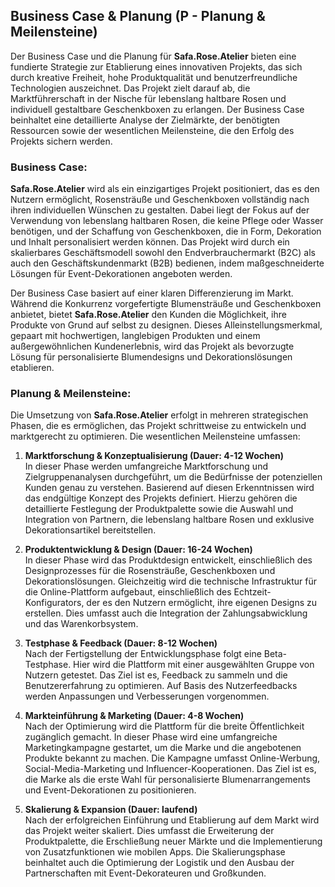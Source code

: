 ## Business Case & Planung (P - Planung & Meilensteine)

Der Business Case und die Planung für **Safa.Rose.Atelier** bieten eine fundierte Strategie zur Etablierung eines innovativen Projekts, das sich durch kreative Freiheit, hohe Produktqualität und benutzerfreundliche Technologien auszeichnet. Das Projekt zielt darauf ab, die Marktführerschaft in der Nische für lebenslang haltbare Rosen und individuell gestaltbare Geschenkboxen zu erlangen. Der Business Case beinhaltet eine detaillierte Analyse der Zielmärkte, der benötigten Ressourcen sowie der wesentlichen Meilensteine, die den Erfolg des Projekts sichern werden.

### Business Case:
**Safa.Rose.Atelier** wird als ein einzigartiges Projekt positioniert, das es den Nutzern ermöglicht, Rosensträuße und Geschenkboxen vollständig nach ihren individuellen Wünschen zu gestalten. Dabei liegt der Fokus auf der Verwendung von lebenslang haltbaren Rosen, die keine Pflege oder Wasser benötigen, und der Schaffung von Geschenkboxen, die in Form, Dekoration und Inhalt personalisiert werden können. Das Projekt wird durch ein skalierbares Geschäftsmodell sowohl den Endverbrauchermarkt (B2C) als auch den Geschäftskundenmarkt (B2B) bedienen, indem maßgeschneiderte Lösungen für Event-Dekorationen angeboten werden.

Der Business Case basiert auf einer klaren Differenzierung im Markt. Während die Konkurrenz vorgefertigte Blumensträuße und Geschenkboxen anbietet, bietet **Safa.Rose.Atelier** den Kunden die Möglichkeit, ihre Produkte von Grund auf selbst zu designen. Dieses Alleinstellungsmerkmal, gepaart mit hochwertigen, langlebigen Produkten und einem außergewöhnlichen Kundenerlebnis, wird das Projekt als bevorzugte Lösung für personalisierte Blumendesigns und Dekorationslösungen etablieren.

### Planung & Meilensteine:
Die Umsetzung von **Safa.Rose.Atelier** erfolgt in mehreren strategischen Phasen, die es ermöglichen, das Projekt schrittweise zu entwickeln und marktgerecht zu optimieren. Die wesentlichen Meilensteine umfassen:

1. **Marktforschung & Konzeptualisierung (Dauer: 4-12 Wochen)**  
   In dieser Phase werden umfangreiche Marktforschung und Zielgruppenanalysen durchgeführt, um die Bedürfnisse der potenziellen Kunden genau zu verstehen. Basierend auf diesen Erkenntnissen wird das endgültige Konzept des Projekts definiert. Hierzu gehören die detaillierte Festlegung der Produktpalette sowie die Auswahl und Integration von Partnern, die lebenslang haltbare Rosen und exklusive Dekorationsartikel bereitstellen.

2. **Produktentwicklung & Design (Dauer: 16-24 Wochen)**  
   In dieser Phase wird das Produktdesign entwickelt, einschließlich des Designprozesses für die Rosensträuße, Geschenkboxen und Dekorationslösungen. Gleichzeitig wird die technische Infrastruktur für die Online-Plattform aufgebaut, einschließlich des Echtzeit-Konfigurators, der es den Nutzern ermöglicht, ihre eigenen Designs zu erstellen. Dies umfasst auch die Integration der Zahlungsabwicklung und das Warenkorbsystem.

3. **Testphase & Feedback (Dauer: 8-12 Wochen)**  
   Nach der Fertigstellung der Entwicklungsphase folgt eine Beta-Testphase. Hier wird die Plattform mit einer ausgewählten Gruppe von Nutzern getestet. Das Ziel ist es, Feedback zu sammeln und die Benutzererfahrung zu optimieren. Auf Basis des Nutzerfeedbacks werden Anpassungen und Verbesserungen vorgenommen.

4. **Markteinführung & Marketing (Dauer: 4-8 Wochen)**  
   Nach der Optimierung wird die Plattform für die breite Öffentlichkeit zugänglich gemacht. In dieser Phase wird eine umfangreiche Marketingkampagne gestartet, um die Marke und die angebotenen Produkte bekannt zu machen. Die Kampagne umfasst Online-Werbung, Social-Media-Marketing und Influencer-Kooperationen. Das Ziel ist es, die Marke als die erste Wahl für personalisierte Blumenarrangements und Event-Dekorationen zu positionieren.

5. **Skalierung & Expansion (Dauer: laufend)**  
   Nach der erfolgreichen Einführung und Etablierung auf dem Markt wird das Projekt weiter skaliert. Dies umfasst die Erweiterung der Produktpalette, die Erschließung neuer Märkte und die Implementierung von Zusatzfunktionen wie mobilen Apps. Die Skalierungsphase beinhaltet auch die Optimierung der Logistik und den Ausbau der Partnerschaften mit Event-Dekorateuren und Großkunden.
